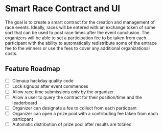 # Smart Race Contract and UI

The goal is to create a smart contract for the creation and management of race events.  Ideally, races will be entered with an exchange token of some sort that can be used to post race times after the event conclusion.  The organizers will be able to set a participation fee to be taken from each participant with the ability to automatically redistribute some of the entrace fee to the winners or use the fees to cover any additional organizational costs.  

## Feature Roadmap
- [ ] Clenaup hackday quality code
- [ ] Lock signups after event commences
- [ ] Allow race time submissions _only_ by the organizer
- [ ] Allow a user to query the contract for their position/time and the leaderboard
- [ ] Organizer can designate a fee to collect from each particpant
- [ ] Organizer can open a prize pool with a contributing fee taken from each particpant
- [ ] Automatic distribution of prize pool after results are totaled